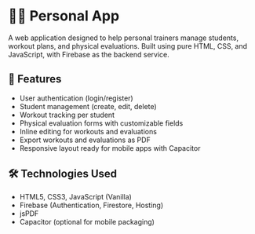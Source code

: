 # 🏋️‍♂️ Personal App

A web application designed to help personal trainers manage students, workout plans, and physical evaluations. Built using pure HTML, CSS, and JavaScript, with Firebase as the backend service.

## 🌟 Features

- User authentication (login/register)
- Student management (create, edit, delete)
- Workout tracking per student
- Physical evaluation forms with customizable fields
- Inline editing for workouts and evaluations
- Export workouts and evaluations as PDF
- Responsive layout ready for mobile apps with Capacitor

## 🛠️ Technologies Used

- HTML5, CSS3, JavaScript (Vanilla)
- Firebase (Authentication, Firestore, Hosting)
- jsPDF
- Capacitor (optional for mobile packaging)
